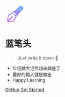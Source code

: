 ![logo](static/icon.png)

# 蓝笔头

> Just write it down :rocket:

- 年纪越大记性越来越差了
- 最好的输入就是输出
- Happy Learning

[GitHub](https://github.com/YxxY/docs)
[Get Started](README)